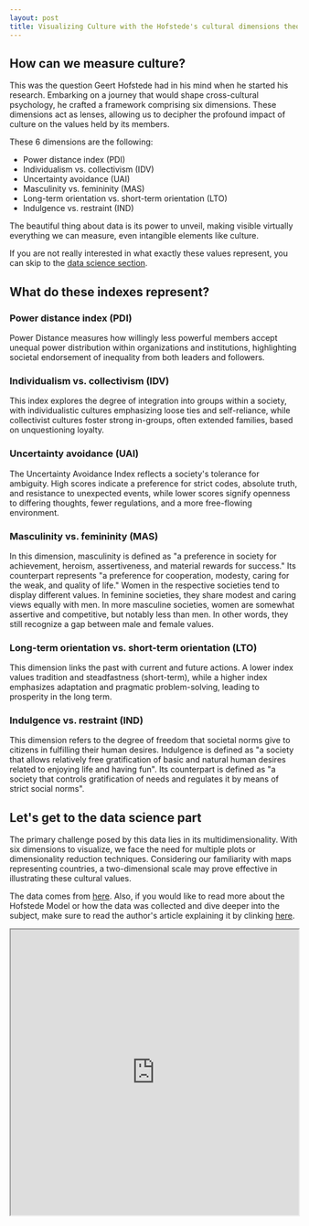 ```yaml
---
layout: post
title: Visualizing Culture with the Hofstede's cultural dimensions theory
---
```

## How can we measure culture?

This was the question Geert Hofstede had in his mind when he started his research.  Embarking on a journey that would shape cross-cultural psychology, he crafted a framework comprising six dimensions. These dimensions act as lenses, allowing us to decipher the profound impact of culture on the values held by its members.

These 6 dimensions are the following:
- Power distance index (PDI)
- Individualism vs. collectivism (IDV)
- Uncertainty avoidance (UAI)
- Masculinity vs. femininity (MAS)
- Long-term orientation vs. short-term orientation (LTO)
- Indulgence vs. restraint (IND)
  

The beautiful thing about data is its power to unveil, making visible virtually everything we can measure, even intangible elements like culture.

If you are not really interested in what exactly these values represent, you can skip to the [data science section](#lets-get-to-the-data-science-part).
  
## What do these indexes represent?
### Power distance index (PDI)
Power Distance measures how willingly less powerful members accept unequal power distribution within organizations and institutions, highlighting societal endorsement of inequality from both leaders and followers.

### Individualism vs. collectivism (IDV)
This index explores the degree of integration into groups within a society, with individualistic cultures emphasizing loose ties and self-reliance, while collectivist cultures foster strong in-groups, often extended families, based on unquestioning loyalty.

### Uncertainty avoidance (UAI)
The Uncertainty Avoidance Index reflects a society's tolerance for ambiguity. High scores indicate a preference for strict codes, absolute truth, and resistance to unexpected events, while lower scores signify openness to differing thoughts, fewer regulations, and a more free-flowing environment.

### Masculinity vs. femininity (MAS)
In this dimension, masculinity is defined as "a preference in society for achievement, heroism, assertiveness, and material rewards for success." Its counterpart represents "a preference for cooperation, modesty, caring for the weak, and quality of life." Women in the respective societies tend to display different values. In feminine societies, they share modest and caring views equally with men. In more masculine societies, women are somewhat assertive and competitive, but notably less than men. In other words, they still recognize a gap between male and female values.

### Long-term orientation vs. short-term orientation (LTO)
This dimension links the past with current and future actions. A lower index values tradition and steadfastness (short-term), while a higher index emphasizes adaptation and pragmatic problem-solving, leading to prosperity in the long term.

### Indulgence vs. restraint (IND)
This dimension refers to the degree of freedom that societal norms give to citizens in fulfilling their human desires. Indulgence is defined as "a society that allows relatively free gratification of basic and natural human desires related to enjoying life and having fun". Its counterpart is defined as "a society that controls gratification of needs and regulates it by means of strict social norms".

## Let's get to the data science part
The primary challenge posed by this data lies in its multidimensionality. With six dimensions to visualize, we face the need for multiple plots or dimensionality reduction techniques. Considering our familiarity with maps representing countries, a two-dimensional scale may prove effective in illustrating these cultural values.

The data comes from [here](https://geerthofstede.com/research-and-vsm/dimension-data-matrix/). Also, if you would like to read more about the Hofstede Model or how the data was collected and dive deeper into the subject, make sure to read the author's article explaining it by clinking [here](https://scholarworks.gvsu.edu/orpc/vol2/iss1/8/).

<!-- Embed your interactive plot using an iframe -->
<iframe src="https://peter-akos.github.io/Visualizations/Cultural_Differences/cultural_differences.html" width="100%" height="500px"></iframe>

